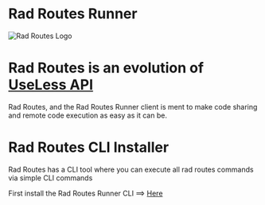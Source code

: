 # Rad Routes Runner

![Rad Routes Logo](https://i.ibb.co/y0gF3LF/logo512.png)

# Rad Routes is an evolution of [UseLess API](https://uselessapi.com)
Rad Routes, and the Rad Routes Runner client is ment to make code sharing and remote code execution as easy as it can be.

# Rad Routes CLI Installer
Rad Routes has a CLI tool where you can execute all rad routes commands via simple CLI commands

First install the Rad Routes Runner CLI  ==> [Here](https://radroute.run/installer)